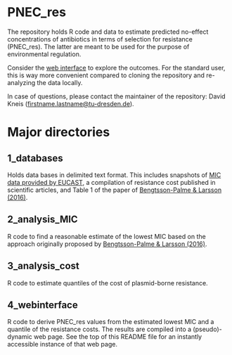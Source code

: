 # PNEC_res

The repository holds R code and data to estimate predicted no-effect
concentrations of antibiotics in terms of selection for resistance
(PNEC_res). The latter are meant to be used for the purpose of
environmental regulation.

Consider the [web interface](https://enviresist.github.io/PNEC_res) to explore
the outcomes. For the standard user, this is way more convenient
compared to cloning the repository and re-analyzing the data locally.

In case of questions, please contact the maintainer of the repository:
David Kneis (firstname.lastname@tu-dresden.de).

# Major directories

## 1_databases

Holds data bases in delimited text format. This includes snapshots
of [MIC data provided by EUCAST](https://mic.eucast.org/search/),
a compilation of resistance cost published in scientific articles,
and Table 1 of the paper of
[Bengtsson-Palme & Larsson (2016)](https://doi.org/10.1016/j.envint.2015.10.015).

## 2_analysis_MIC

R code to find a reasonable estimate of the lowest MIC based on the
approach originally proposed by
[Bengtsson-Palme & Larsson (2016)](https://doi.org/10.1016/j.envint.2015.10.015).

## 3_analysis_cost

R code to estimate quantiles of the cost of plasmid-borne resistance.

## 4_webinterface

R code to derive PNEC_res values from the estimated
lowest MIC and a quantile of the resistance costs. The results are
compiled into a (pseudo)-dynamic web page. See the top of this README
file for an instantly accessible instance of that web page.
